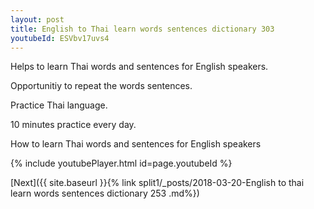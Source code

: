 ```yaml
---
layout: post
title: English to Thai learn words sentences dictionary 303 
youtubeId: ESVbv17uvs4
---
```

 
 
Helps to learn Thai words and sentences for English speakers.

Opportunitiy to repeat the words sentences. 

Practice Thai language. 
 
10 minutes practice every day. 
 
How to learn Thai words and sentences for English speakers 
 
{% include youtubePlayer.html id=page.youtubeId %}
 
 
[Next]({{ site.baseurl }}{% link  split1/_posts/2018-03-20-English to thai learn words sentences dictionary 253 .md%})
 
